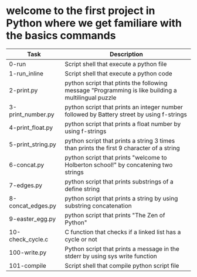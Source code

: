 # welcome to the first project in Python where we get familiare with the basics commands

| Task | Description |
| ---- | ----------- |
| 0-run | Script shell that execute a python file |
| 1-run_inline | Script shell that execute a python code |
| 2-print.py | python script that ptints the following message "Programming is like building a multilingual puzzle |
| 3-print_number.py | python script that prints an integer number followed by Battery street by using f-strings |
| 4-print_float.py | python script that prints a float number by using f-strings |
| 5-print_string.py | python script that prints a string 3 times than prints the first 9 character of a string |
| 6-concat.py | python script that prints "welcome to Holberton school!" by concatening two strings |
| 7-edges.py | python script that prints substrings of a define string |
| 8-concat_edges.py | python script that prints a string by using substring concatenation |
| 9-easter_egg.py | python script that prints "The Zen of Python" |
| 10-check_cycle.c | C function that checks if a linked list has a cycle or not |
| 100-write.py | Python script that prints a message in the stderr by using sys write function |
| 101-compile | Script shell that compile python script file |
